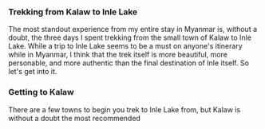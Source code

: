 ### Trekking from Kalaw to Inle Lake

The most standout experience from my entire stay in Myanmar is, without a doubt, the three days I spent trekking from the small town of Kalaw to Inle Lake. While a trip to Inle Lake seems to be a must on anyone's itinerary while in Myanmar, I think that the trek itself is more beautiful, more personable, and more authentic than the final destination of Inle itself. So let's get into it.

### Getting to Kalaw

There are a few towns to begin you trek to Inle Lake from, but Kalaw is without a doubt the most recommended 

### 

